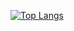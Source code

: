 [![Top Langs](https://github-readme-stats.vercel.app/api/top-langs/?username=zhangboaz)](https://github.com/zhangboaz/github-readme-stats)
